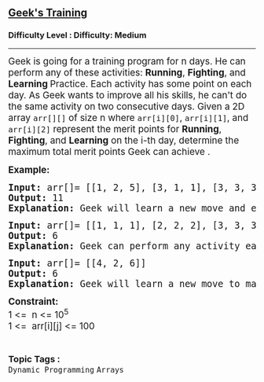 <h2><a href="https://www.geeksforgeeks.org/problems/geeks-training/1?page=5&difficulty=Medium&status=unsolved,attempted&sortBy=accuracy">Geek's Training</a></h2><h3>Difficulty Level : Difficulty: Medium</h3><hr><div class="problems_problem_content__Xm_eO"><p><span style="font-size: 14pt;">Geek is going for a training program for n days. He can perform any of these activities: <strong>Running</strong>, <strong>Fighting</strong>, and <strong>Learning </strong>Practice. Each activity has some point on each day. As Geek wants to improve all his skills, he can't do the same activity on two consecutive days.&nbsp;Given a 2D array <code>arr[][]</code> of size n where <code>arr[i][0]</code>, <code>arr[i][1]</code>, and <code>arr[i][2]</code> represent the merit points for <strong>Running</strong>, <strong>Fighting</strong>, and <strong>Learning</strong> on the i-th day, determine the maximum total merit points Geek can achieve .</span></p>
<p><span style="font-size: 14pt;"><strong>Example:</strong></span></p>
<pre><span style="font-size: 14pt;"><strong>Input:</strong> arr[]= [[1, 2, 5], [3, 1, 1], [3, 3, 3]]
<strong>Output: </strong>11
<strong>Explanation: </strong>Geek will learn a new move and earn 5 point then on second day he will do running and earn 3 point and on third day he will do fighting and earn 3 points so, maximum merit point will be 11.</span></pre>
<pre><span style="font-size: 14pt;"><strong>Input:</strong> arr[]= [[1, 1, 1], [2, 2, 2], [3, 3, 3]]
<strong>Output: </strong>6
<strong>Explanation: </strong>Geek can perform any activity each day while adhering to the constraints, in order to maximize his total merit points as 6.</span></pre>
<pre><span style="font-size: 14pt;"><strong>Input:</strong> arr[]= [[4, 2, 6]]
<strong>Output: </strong>6
<strong>Explanation: </strong>Geek will learn a new move to make his merit points as 6.</span></pre>
<p><span style="font-size: 14pt;"><strong>Constraint:</strong><br>1 &lt;=&nbsp; n &lt;= 10<sup>5&nbsp; &nbsp;</sup><br>1 &lt;=&nbsp; arr[i][j] &lt;= 100<br></span></p></div><br><p><span style=font-size:18px><strong>Topic Tags : </strong><br><code>Dynamic Programming</code>&nbsp;<code>Arrays</code>&nbsp;